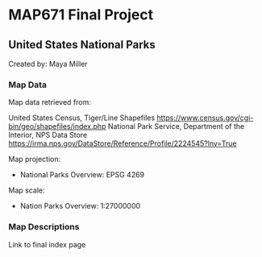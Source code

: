 # MAP671 Final Project
## United States National Parks
Created by: Maya Miller

### Map Data
Map data retrieved from:

United States Census, Tiger/Line Shapefiles https://www.census.gov/cgi-bin/geo/shapefiles/index.php
National Park Service, Department of the Interior, NPS Data Store https://irma.nps.gov/DataStore/Reference/Profile/2224545?lnv=True

Map projection:

* National Parks Overview: EPSG 4269

Map scale:

* Nation Parks Overview: 1:27000000


### Map Descriptions


Link to final index page
